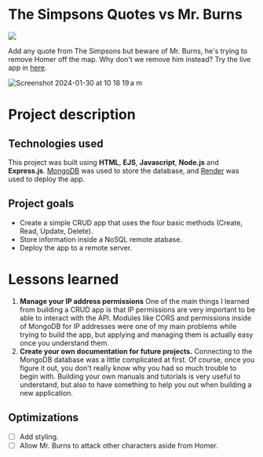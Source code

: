 # The Simpsons Quotes vs Mr. Burns
<img src="https://img.shields.io/badge/almost-finished-yellow">

Add any quote from The Simpsons but beware of Mr. Burns, he's trying to remove Homer off the map. Why don't we remove him instead? Try the live app in <a href="https://the-simpsons.onrender.com">here</a>.

![Screenshot 2024-01-30 at 10 18 19 a m](https://github.com/franciscocasillas/simpsons-quotes/assets/17735860/49e1bd83-6239-4db2-89b2-41b84c90dcd9)


# Project description
## Technologies used
This project was built using <b>HTML</b>, <b>EJS</b>, <b>Javascript</b>, <b>Node.js</b> and <b>Express.js</b>. <a href="https://www.mongodb.comMongoDB">MongoDB</a> was used to store the database, and <a href="https://render.com">Render</a> was used to deploy the app. 

## Project goals
- Create a simple CRUD app that uses the four basic methods (Create, Read, Update, Delete).
- Store information inside a NoSQL remote atabase. 
- Deploy the app to a remote server.

# Lessons learned
1. **Manage your IP address permissions** One of the  main things I learned from building a CRUD app is that IP permissions are very important to be able to interact with the API. Modules like CORS and permissions inside of MongoDB for IP addresses were one of my main problems while trying to build the app, but applying and managing them is actually easy once you understand them.
2. **Create your own documentation for future projects.** Connecting to the MongoDB database was a little complicated at first. Of course, once you figure it out, you don't really know why you had so much trouble to begin with. Building your own manuals and tutorials is very useful to understand, but also to have something to help you out when building a new application. 

## Optimizations
- [ ] Add styling.
- [ ] Allow Mr. Burns to attack other characters aside from Homer. 
